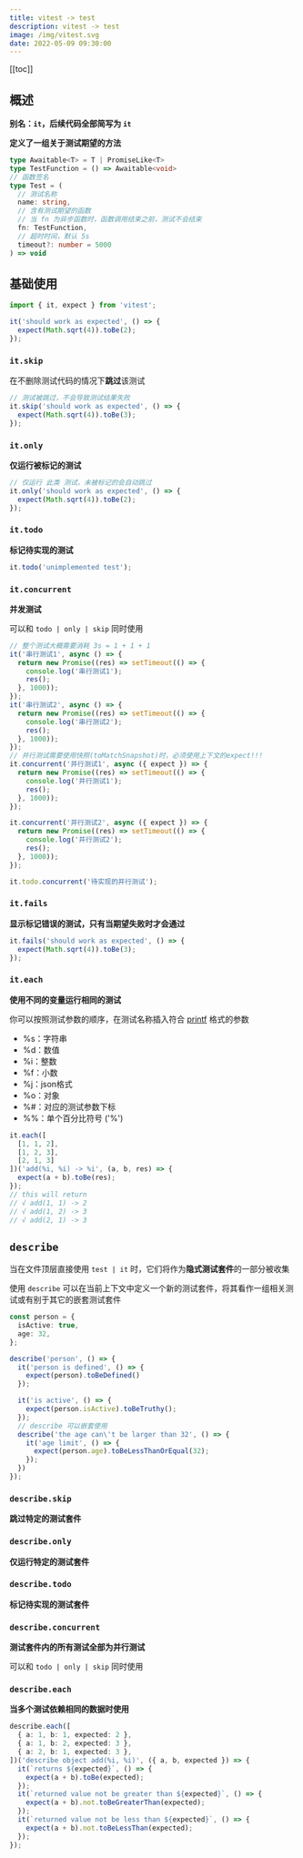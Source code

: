 ```yaml
---
title: vitest -> test
description: vitest -> test
image: /img/vitest.svg
date: 2022-05-09 09:30:00
---
```


[[toc]]

## 概述

**别名：`it`，后续代码全部简写为 `it`**

**定义了一组关于测试期望的方法**

```ts
type Awaitable<T> = T | PromiseLike<T>
type TestFunction = () => Awaitable<void>
// 函数签名
type Test = (
  // 测试名称
  name: string,
  // 含有测试期望的函数
  // 当 fn 为异步函数时，函数调用结束之前，测试不会结束
  fn: TestFunction,
  // 超时时间，默认 5s
  timeout?: number = 5000
) => void
```

## 基础使用

```ts
import { it, expect } from 'vitest';

it('should work as expected', () => {
  expect(Math.sqrt(4)).toBe(2);
});
```

### `it.skip`

在不删除测试代码的情况下**跳过**该测试

```ts
// 测试被跳过，不会导致测试结果失败
it.skip('should work as expected', () => {
  expect(Math.sqrt(4)).toBe(3);
});
```

### `it.only`

**仅运行被标记的测试**

```ts
// 仅运行 此类 测试，未被标记的会自动跳过
it.only('should work as expected', () => {
  expect(Math.sqrt(4)).toBe(2);
});
```

### `it.todo`

**标记待实现的测试**

```ts
it.todo('unimplemented test');
```

### `it.concurrent`

**并发测试**

可以和 `todo | only | skip` 同时使用

```ts
// 整个测试大概需要消耗 3s = 1 + 1 + 1
it('串行测试1', async () => {
  return new Promise((res) => setTimeout(() => {
    console.log('串行测试1');
    res();
  }, 1000));
});
it('串行测试2', async () => {
  return new Promise((res) => setTimeout(() => {
    console.log('串行测试2');
    res();
  }, 1000));
});
// 并行测试需要使用快照(toMatchSnapshot)时，必须使用上下文的expect!!!
it.concurrent('并行测试1', async ({ expect }) => {
  return new Promise((res) => setTimeout(() => {
    console.log('并行测试1');
    res();
  }, 1000));
});

it.concurrent('并行测试2', async ({ expect }) => {
  return new Promise((res) => setTimeout(() => {
    console.log('并行测试2');
    res();
  }, 1000));
});

it.todo.concurrent('待实现的并行测试');
```


### `it.fails`

**显示标记错误的测试，只有当期望失败时才会通过**

```ts
it.fails('should work as expected', () => {
  expect(Math.sqrt(4)).toBe(3);
});
```

### `it.each`

**使用不同的变量运行相同的测试**

你可以按照测试参数的顺序，在测试名称插入符合 [printf](https://nodejs.org/api/util.html#util_util_format_format_args) 格式的参数
- %s：字符串
- %d：数值
- %i：整数
- %f：小数
- %j：json格式
- %o：对象
- %#：对应的测试参数下标
- %%：单个百分比符号 ('%')

```ts
it.each([
  [1, 1, 2],
  [1, 2, 3],
  [2, 1, 3]
])('add(%i, %i) -> %i', (a, b, res) => {
  expect(a + b).toBe(res);
});
// this will return
// √ add(1, 1) -> 2
// √ add(1, 2) -> 3
// √ add(2, 1) -> 3
```

## `describe`

当在文件顶层直接使用 `test | it` 时，它们将作为**隐式测试套件**的一部分被收集

使用 `describe` 可以在当前上下文中定义一个新的测试套件，将其看作一组相关测试或有别于其它的嵌套测试套件

```ts
const person = {
  isActive: true,
  age: 32,
};

describe('person', () => {
  it('person is defined', () => {
    expect(person).toBeDefined()
  });

  it('is active', () => {
    expect(person.isActive).toBeTruthy();
  });
  // describe 可以嵌套使用
  describe('the age can\'t be larger than 32', () => {
    it('age limit', () => {
      expect(person.age).toBeLessThanOrEqual(32);
    });
  })
});
```

### `describe.skip`

**跳过特定的测试套件**

### `describe.only`

**仅运行特定的测试套件**

### `describe.todo`

**标记待实现的测试套件**

### `describe.concurrent`

**测试套件内的所有测试全部为并行测试**

可以和 `todo | only | skip` 同时使用

### `describe.each`

**当多个测试依赖相同的数据时使用**

```ts
describe.each([
  { a: 1, b: 1, expected: 2 },
  { a: 1, b: 2, expected: 3 },
  { a: 2, b: 1, expected: 3 },
])('describe object add(%i, %i)', ({ a, b, expected }) => {
  it(`returns ${expected}`, () => {
    expect(a + b).toBe(expected);
  });
  it(`returned value not be greater than ${expected}`, () => {
    expect(a + b).not.toBeGreaterThan(expected);
  });
  it(`returned value not be less than ${expected}`, () => {
    expect(a + b).not.toBeLessThan(expected);
  });
});
```
